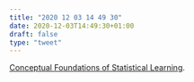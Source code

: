 ```yaml
---
title: "2020 12 03 14 49 30"
date: 2020-12-03T14:49:30+01:00
draft: false
type: "tweet"
---
```

[Conceptual Foundations of Statistical Learning](http://bactra.org/weblog/1177.html).
